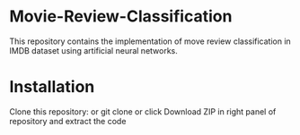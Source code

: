 # Movie-Review-Classification
This repository contains the implementation of move review classification in IMDB dataset using artificial neural networks.


# Installation
Clone this repository:  or
git clone 
or click Download ZIP in right panel of repository and extract the code
